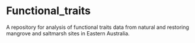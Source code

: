 # Functional_traits
A repository for analysis of functional traits data from natural and restoring mangrove and saltmarsh sites in Eastern Australia.
